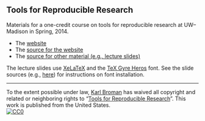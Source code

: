 ## Tools for Reproducible Research

Materials for a one-credit course on tools for reproducible
research at UW&ndash;Madison in Spring, 2014.

- The [website](http://kbroman.github.io/Tools4RR)
- The [source for the website](https://github.com/kbroman/Tools4RR/tree/gh-pages)
- The [source for other material (e.g., lecture slides)](https://github.com/kbroman/Tools4RR/tree/master)

The lecture slides use [XeLaTeX](http://wiki.xelatex.org/doku.php) and the
[TeX Gyre Heros](http://www.gust.org.pl/projects/e-foundry/tex-gyre/heros) font.
See the slide sources (e.g.,
[here](https://github.com/kbroman/Tools4RR/blob/master/01_Intro/01_intro.tex#L22-L29))
for instructions on font installation.

---

To the extent possible under law,
[Karl Broman](http://github.com/kbroman)
has waived all copyright and related or neighboring rights to
&ldquo;[Tools for Reproducible Research](http://github.com/kbroman/Tools4RR)&rdquo;.
This work is published from the United States.
<br/>
[![CC0](http://i.creativecommons.org/p/zero/1.0/88x31.png)](http://creativecommons.org/publicdomain/zero/1.0/)
